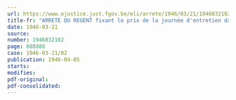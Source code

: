 ```yaml
---
url: https://www.ejustice.just.fgov.be/eli/arrete/1946/03/21/1946032102/justel
title-fr: "ARRETE DU REGENT fixant le prix de la journée d'entretien dans les sanatoria, etc. ( année 1945 )"
date: 1946-03-21
source:
number: 1946032102
page: 888888
case: 1946-03-21/02
publication: 1946-04-05
starts:
modifies:
pdf-original:
pdf-consolidated:
---
```


